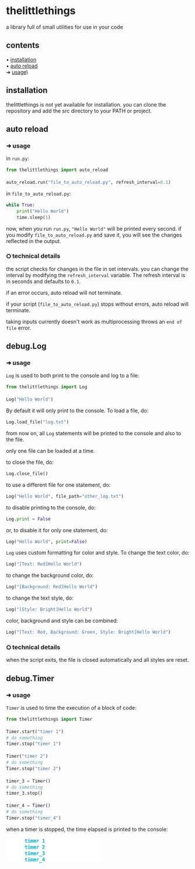 # thelittlethings

a library full of small utilities for use in your code

## contents
• [installation](#installation)\
• [auto reload](#auto-reload)\
    ➜ [usage](#usage)\

## installation
thelittlethings is not yet available for installation. you can clone the repository and add the src directory to your PATH or project.

## auto reload

### ➜ usage

in ```run.py```:
```python
from thelittlethings import auto_reload

auto_reload.run("file_to_auto_reload.py", refresh_interval=0.1)
```

in ```file_to_auto_reload.py```:
```python
while True:
    print("Hello World")
    time.sleep(1)
```

now, when you run ```run.py```, ```"Hello World"``` will be printed every second. if you modify ```file_to_auto_reload.py``` and save it, you will see the changes reflected in the output.


### ⛭ technical details
the script checks for changes in the file in set intervals. you can change the interval by modifying the ```refresh_interval``` variable. The refresh interval is in seconds and defaults to ```0.1```.

if an error occurs, auto reload will not terminate.

if your script (```file_to_auto_reload.py```) stops without errors, auto reload will terminate.

taking inputs currently doesn't work as multiprocessing throws an ```end of file``` error.


## debug.Log

### ➜ usage
```Log``` is used to both print to the console and log to a file:
```python
from thelittlethings import Log

Log("Hello World")
```

By default it will only print to the console. To load a file, do:
```python
Log.load_file("log.txt")
```

from now on, all ```Log``` statements will be printed to the console and also to the file.

only one file can be loaded at a time.

to close the file, do:
```python
Log.close_file()
```

to use a different file for one statement, do:
```python
Log("Hello World", file_path="other_log.txt")
```

to disable printing to the console, do:
```python
Log.print = False
```

or, to disable it for only one statement, do:
```python
Log("Hello World", print=False)
```

```Log``` uses custom formatting for color and style. To change the text color, do:
```python
Log("[Text: Red]Hello World")
```

to change the background color, do:
```python
Log("[Background: Red]Hello World")
```

to change the text style, do:
```python
Log("[Style: Bright]Hello World")
```

color, background and style can be combined:
```python
Log("[Text: Red, Background: Green, Style: Bright]Hello World")
```

### ⛭ technical details
when the script exits, the file is closed automatically and all styles are reset.


## debug.Timer

### ➜ usage
```Timer``` is used to time the execution of a block of code:
```python
from thelittlethings import Timer

Timer.start("timer 1")
# do something
Timer.stop("timer 1")

Timer("timer 2")
# do something
Timer.stop("timer 2")

timer_3 = Timer()
# do something
timer_3.stop()

timer_4 = Timer()
# do something
Timer.stop("timer_4")
```

when a timer is stopped, the time elapsed is printed to the console:

<img src="https://raw.githubusercontent.com/dots-git/thelittlethings/master/docs/assets/Timer_output.png" width="260" height="70" />

